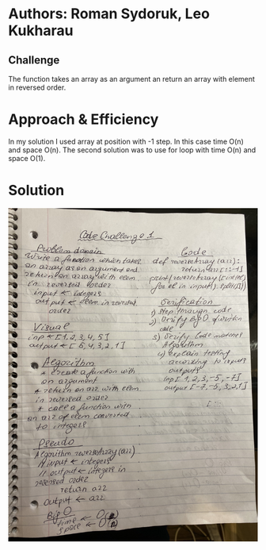 # Authors: Roman Sydoruk, Leo Kukharau

## Challenge
The function takes an array as an argument an return an array with element in reversed order.

# Approach & Efficiency
In my solution I used array at position with -1 step. In this case time O(n) and space O(n). The second solution was to use for loop with time O(n) and space O(1).

# Solution
<img src="https://github.com/sydoruk89/data-structures-and-algorithms/blob/master/assets/array_reverse.jpg">
